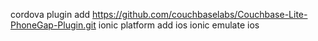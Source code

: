 cordova plugin add https://github.com/couchbaselabs/Couchbase-Lite-PhoneGap-Plugin.git
ionic platform add ios
ionic emulate ios

